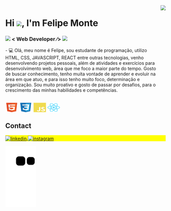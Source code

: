 <img align="right" height="590em" src="https://raw.githubusercontent.com/gist/Felipe-Monte/8514a4b9e7680d9ff127e34bd0ef889e/raw/46a1d9ac9d44ece40913300cff2cabb1de209530/githubcard.svg"/>
<h1 align="left">Hi <img src="https://raw.githubusercontent.com/kaueMarques/kaueMarques/master/hi.gif" height="30px">, I'm Felipe Monte</h1>

<h3><img src="https://i.pinimg.com/originals/89/74/82/897482d89aa1a4b266a7ee8b0dbd8f8e.gif" height="30px">
&lt; Web Developer &frasl;&gt; <img src="https://pa1.narvii.com/6564/bf8d33454d506a1ebd19cf0d1ab3e81c720f0e96_hq.gif" height="30px"></h3>

<p>- 💻 Olá, meu nome é Felipe, sou estudante de programação, utilizo HTML, CSS, JAVASCRIPT, REACT entre outras tecnologias, venho desenvolvendo projetos pessoais, além de atividades e exercícios para desenvolvimento web, área que me foco a maior parte do tempo. Gosto de buscar conhecimento, tenho muita vontade de aprender e evoluir na área em que atuo, e para isso tenho muito foco, determinação e organização. Sou muito proativo e gosto de passar por desafios, para o crescimento das minhas habilidades e competências.
</p>

<div style="display: inline_block"><br>
  <img align="center" alt="Felipe-HTML" height="30" width="40" src="https://raw.githubusercontent.com/devicons/devicon/master/icons/html5/html5-original.svg">
  <img align="center" alt="Felipe-CSS" height="30" width="40" src="https://raw.githubusercontent.com/devicons/devicon/master/icons/css3/css3-original.svg">
  <img align="center" alt="Felipe-Js" height="30" width="40" src="https://raw.githubusercontent.com/devicons/devicon/master/icons/javascript/javascript-plain.svg">
  <img align="center" alt="Felipe-react" height="30" width="40" src="https://raw.githubusercontent.com/devicons/devicon/master/icons/react/react-original.svg">
</div>

## Contact

<p align="left" style="background:yellow">
<a href="https://linkedin.com/in/felipe-monte" target="_blank">
  <img align="center" src="https://img.shields.io/badge/-felipe-05122A?style=flat&logo=linkedin" alt="linkedin"/>
</a>
<a href="https://instagram.com/felipe_mmonte" target="_blank">
 <img align="center" src="https://img.shields.io/badge/-felipe-05122A?style=flat&logo=instagram" alt="instagram"/>
</a>
</p>



  
  ![Snake animation](https://github.com/Felipe-Monte/Felipe-Monte/blob/output/github-contribution-grid-snake.svg)
</div>

  
